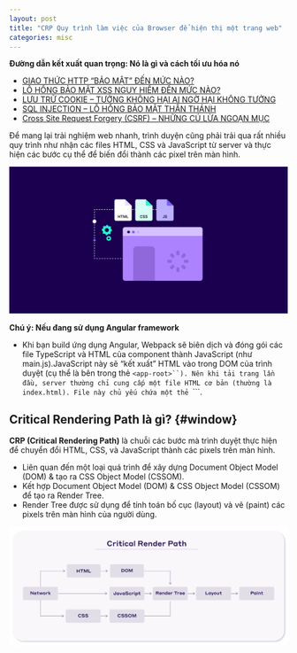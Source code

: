 ```yaml
---
layout: post
title: "CRP Quy trình làm việc của Browser để hiện thị một trang web"
categories: misc
---
```


**Đường dẫn kết xuất quan trọng: Nó là gì và cách tối ưu hóa nó**

* [GIAO THỨC HTTP “BẢO MẬT” ĐẾN MỨC NÀO?](#window)
* [LỖ HỔNG BẢO MẬT XSS NGUY HIỂM ĐẾN MỨC NÀO?](#introduction)
* [LƯU TRỮ COOKIE – TƯỞNG KHÔNG HẠI AI NGỜ HẠI KHÔNG TƯỞNG](#cookie)
* [SQL INJECTION – LỖ HỔNG BẢO MẬT THẦN THÁNH](#injection)
* [Cross Site Request Forgery (CSRF) – NHỮNG CÚ LỪA NGOẠN MỤC](#crossSite)

Để mang lại trải nghiệm web nhanh, trình duyện cũng phải trải qua rất nhiều quy trình như nhận các files HTML, CSS và JavaScript từ server và thực hiện các bước cụ thể để biến đổi thành các pixel trên màn hình.

![](https://raw.githubusercontent.com/datnd35/datnd35.github.io/refs/heads/master/assets/images/crp/background.webp)

**Chú ý: Nếu đang sử dụng Angular framework**

- Khi bạn build ứng dụng Angular, Webpack sẽ biên dịch và đóng gói các file TypeScript và HTML của component thành JavaScript (như main.js).JavaScript này sẽ “kết xuất” HTML vào trong DOM của trình duyệt (cụ thể là bên trong thẻ ```<app-root>``). Nên khi tải trang lần đầu, server thường chỉ cung cấp một file HTML cơ bản (thường là index.html). File này chủ yếu chứa một thẻ ```<app-root>```.


## Critical Rendering Path là gì? {#window}

**CRP (Critical Rendering Path)** là chuỗi các bước mà trình duyệt thực hiện để chuyển đổi HTML, CSS, và JavaScript thành các pixels trên màn hình.
  - Liên quan đến một loại quá trình để xây dựng Document Object Model (DOM) & tạo ra CSS Object Model (CSSOM). 
  - Kết hợp Document Object Model (DOM) & CSS Object Model (CSSOM) để tạo ra Render Tree.
  - Render Tree được sử dụng để tính toán bố cục (layout) và vẽ (paint) các pixels trên màn hình của người dùng. 

![](https://raw.githubusercontent.com/datnd35/datnd35.github.io/refs/heads/master/assets/images/crp/workfollow-render.png)
